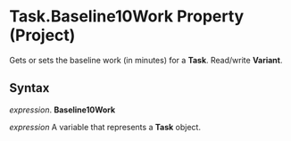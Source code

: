 
# Task.Baseline10Work Property (Project)

Gets or sets the baseline work (in minutes) for a  **Task**. Read/write **Variant**.


## Syntax

 _expression_. **Baseline10Work**

 _expression_ A variable that represents a **Task** object.

